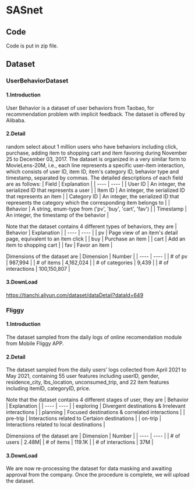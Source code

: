 # SASnet
## Code
Code is put in zip file.
## Dataset
### UserBehaviorDataset
#### 1.Introduction
User Behavior is a dataset of user behaviors from Taobao, for recommendation problem with implicit feedback. The dataset is offered by Alibaba.
#### 2.Detail
random select about 1 million users who have behaviors including click, purchase, adding item to shopping cart and item favoring during November 25 to December 03, 2017. The dataset is organized in a very similar form to MovieLens-20M, i.e., each line represents a specific user-item interaction, which consists of user ID, item ID, item's category ID, behavior type and timestamp, separated by commas. 
The detailed descriptions of each field are as follows:
|  Field   | Explanation  |
|  ----  | ----  |
| User ID  | An integer, the serialized ID that represents a user |
| Item ID  | An integer, the serialized ID that represents an item |
| Category ID  | An integer, the serialized ID that represents the category which the corresponding item belongs to |
| Behavior  | A string, enum-type from ('pv', 'buy', 'cart', 'fav') |
| Timestamp | An integer, the timestamp of the behavior |

Note that the dataset contains 4 different types of behaviors, they are
|  Behavior   | Explanation  |
|  ----  | ----  |
| pv | Page view of an item's detail page, equivalent to an item click |
| buy  | Purchase an item |
| cart  | Add an item to shopping cart |
| fav  | Favor an item |

Dimensions of the dataset are
|  Dimension   | Number  |
|  ----  | ----  |
| # of pv | 987,994 |
| # of items  | 4,162,024 |
| # of categories  | 9,439 |
| # of interactions  | 100,150,807 |
#### 3.DownLoad
https://tianchi.aliyun.com/dataset/dataDetail?dataId=649

### Fliggy
#### 1.Introduction
The dataset sampled from the daily logs of online recomendation module from Mobile Fliggy APP.
#### 2.Detail
The dataset sampled from the daily users’ logs collected from April 2021 to May 2021, containing 55 user features including userID, gender, residence_city,
lbs_location, unconsumed_trip, and 22 item features including itemID, categoryID, price.

Note that the dataset contains 4 different stages of user, they are
|  Behavior   | Explanation  |
|  ----  | ----  |
| exploring | Divergent destinations & Irrelevant interactions |
| planning  | Focused destinations & correlated interactions |
| pre-trip  | Interactions related to Certaion destinations |
| on-trip  | Interactions related to local destinations |

Dimensions of the dataset are
|  Dimension   | Number  |
|  ----  | ----  |
| # of users | 2.48M|
| # of items  | 119.1K |
| # of interactions  | 37M |
#### 3.DownLoad
We are now re-processing the dataset for data masking and awaiting approval from the company. Once the procedure is complete, we will upload the dataset.
